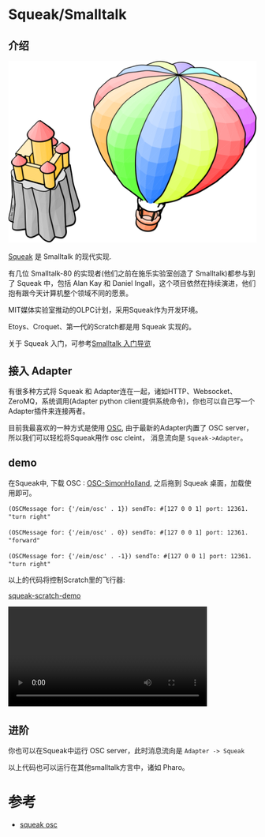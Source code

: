 # Squeak/Smalltalk

## 介绍

![](/img/balloon-squeak.svg)

[Squeak](http://squeak.org/) 是 Smalltalk 的现代实现.

有几位 Smalltalk-80 的实现者(他们之前在施乐实验室创造了 Smalltalk)都参与到了 Squeak 中，包括 Alan Kay 和 Daniel Ingall，这个项目依然在持续演进，他们抱有跟今天计算机整个领域不同的愿景。

MIT媒体实验室推动的OLPC计划，采用Squeak作为开发环境。

Etoys、Croquet、第一代的Scratch都是用 Squeak 实现的。

关于 Squeak 入门，可参考[Smalltalk 入门导览](https://blog.just4fun.site/post/%E7%BC%96%E7%A8%8B/smalltalk-guide/)

## 接入 Adapter
有很多种方式将 Squeak 和 Adapter连在一起，诸如HTTP、Websocket、ZeroMQ，系统调用(Adapter python client提供系统命令)，你也可以自己写一个Adapter插件来连接两者。

目前我最喜欢的一种方式是使用 [OSC](/extension_guide/osc/), 由于最新的Adapter内置了 OSC server，所以我们可以轻松将Squeak用作 osc cleint， 消息流向是 `Squeak->Adapter`。

## demo

在Squeak中, 下载 OSC : [OSC-SimonHolland](http://www.squeaksource.com/OSCClient/OSC-SimonHolland.14.mcz), 之后拖到 Squeak 桌面，加载使用即可。

```smalltalk
(OSCMessage for: {'/eim/osc' . 1}) sendTo: #[127 0 0 1] port: 12361.  "turn right"

(OSCMessage for: {'/eim/osc' . 0}) sendTo: #[127 0 0 1] port: 12361. "forward"

(OSCMessage for: {'/eim/osc' . -1}) sendTo: #[127 0 0 1] port: 12361.  "turn right"
```

以上的代码将控制Scratch里的飞行器:

[squeak-scratch-demo](https://scratch-beta.codelab.club/?sb3url=https://adapter.codelab.club/sb3/squeak-scratch-demo.sb3)

<video width=80% src="/video/smalltalk-scratch.mp4#t=0.001" controls="controls"></video>


## 进阶
你也可以在Squeak中运行 OSC server，此时消息流向是 `Adapter -> Squeak`

以上代码也可以运行在其他smalltalk方言中，诸如 Pharo。

# 参考
*  [squeak osc](http://wiki.squeak.org/squeak/5836)